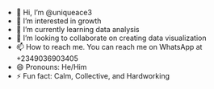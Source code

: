 - 👋 Hi, I’m @uniqueace3
- 👀 I’m interested in growth
- 🌱 I’m currently learning data analysis
- 💞️ I’m looking to collaborate on creating data visualization
- 📫 How to reach me. You can reach me on WhatsApp at +2349036903405
- 😄 Pronouns: He/Him
- ⚡ Fun fact: Calm, Collective, and Hardworking

<!---
uniqueace3/uniqueace3 is a ✨ special ✨ repository because its `README.md` (this file) appears on your GitHub profile.
You can click the Preview link to take a look at your changes.
--->
